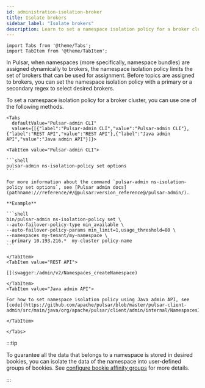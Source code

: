 ```yaml
---
id: administration-isolation-broker
title: Isolate brokers
sidebar_label: "Isolate brokers"
description: Learn to set a namespace isolation policy for a broker cluster in Pulsar.
---
```


````mdx-code-block
import Tabs from '@theme/Tabs';
import TabItem from '@theme/TabItem';
````


In Pulsar, when namespaces (more specifically, namespace bundles) are assigned dynamically to brokers, the namespace isolation policy limits the set of brokers that can be used for assignment. Before topics are assigned to brokers, you can set the namespace isolation policy with a primary or a secondary regex to select desired brokers.

To set a namespace isolation policy for a broker cluster, you can use one of the following methods.

````mdx-code-block
<Tabs
  defaultValue="Pulsar-admin CLI"
  values={[{"label":"Pulsar-admin CLI","value":"Pulsar-admin CLI"},{"label":"REST API","value":"REST API"},{"label":"Java admin API","value":"Java admin API"}]}>

<TabItem value="Pulsar-admin CLI">

```shell
pulsar-admin ns-isolation-policy set options
```

For more information about the command `pulsar-admin ns-isolation-policy set options`, see [Pulsar admin docs](pathname:///reference/#/@pulsar:version_reference@/pulsar-admin/).

**Example**

```shell
bin/pulsar-admin ns-isolation-policy set \
--auto-failover-policy-type min_available \
--auto-failover-policy-params min_limit=1,usage_threshold=80 \
--namespaces my-tenant/my-namespace \
--primary 10.193.216.*  my-cluster policy-name
```

</TabItem>
<TabItem value="REST API">

[](swagger:/admin/v2/Namespaces_createNamespace)

</TabItem>
<TabItem value="Java admin API">

For how to set namespace isolation policy using Java admin API, see [code](https://github.com/apache/pulsar/blob/master/pulsar-client-admin/src/main/java/org/apache/pulsar/client/admin/internal/NamespacesImpl.java#L251).

</TabItem>

</Tabs>
````


:::tip

To guarantee all the data that belongs to a namespace is stored in desired bookies, you can isolate the data of the namespace into user-defined groups of bookies. See [configure bookie affinity groups](administration-isolation-bookie.md#configure-bookie-affinity-groups) for more details.

:::
